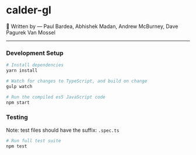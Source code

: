 # calder-gl
:art: Written by &mdash; Paul Bardea, Abhishek Madan, Andrew McBurney, Dave Pagurek Van Mossel
___

### Development Setup
```bash
# Install dependencies
yarn install

# Watch for changes to TypeScript, and build on change
gulp watch

# Run the compiled es5 JavaScript code
npm start
```

### Testing
Note: test files should have the suffix: `.spec.ts`
```bash
# Run full test suite
npm test
```
